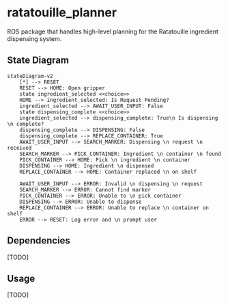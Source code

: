 # ratatouille_planner

ROS package that handles high-level planning for the Ratatouille ingredient dispensing system.

## State Diagram

```mermaid
stateDiagram-v2
    [*] --> RESET
    RESET --> HOME: Open gripper
    state ingredient_selected <<choice>>
    HOME --> ingredient_selected: Is Request Pending?
    ingredient_selected --> AWAIT_USER_INPUT: False
    state dispensing_complete <<choice>>
    ingredient_selected --> dispensing_complete: True\n Is dispensing \n complete?
    dispensing_complete --> DISPENSING: False
    dispensing_complete --> REPLACE_CONTAINER: True
    AWAIT_USER_INPUT --> SEARCH_MARKER: Dispensing \n request \n received
    SEARCH_MARKER --> PICK_CONTAINER: Ingredient \n container \n found
    PICK_CONTAINER --> HOME: Pick \n ingredient \n container
    DISPENSING --> HOME: Ingredient \n dispensed
    REPLACE_CONTAINER --> HOME: Container replaced \n on shelf

    AWAIT_USER_INPUT --> ERROR: Invalid \n dispensing \n request
    SEARCH_MARKER --> ERROR: Cannot find marker
    PICK_CONTAINER --> ERROR: Unable to \n pick container
    DISPENSING --> ERROR: Unable to dispense
    REPLACE_CONTAINER --> ERROR: Unable to replace \n container on shelf
    ERROR --> RESET: Log error and \n prompt user
```

## Dependencies

[TODO]

## Usage

[TODO]

